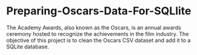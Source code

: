 # Preparing-Oscars-Data-For-SQLlite
The Academy Awards, also known as the Oscars, is an annual awards ceremony hosted to recognize the achievements in the film industry. The objective of this project is to clean the Oscars CSV dataset and add it to a SQLite database. 
